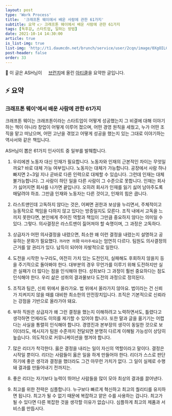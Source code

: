 ```yaml
---
layout: post
type: 'Work Process'
title:  '크래프톤 웨이에서 배운 사람에 관한 61가지'
subtitle: 요약 👉 크래프톤 웨이에서 배운 사람에 관한 61가지
tags: [독후감, 스타트업, 일하는 방법]
date: 2021-10-14 14:30:00
article: true
is_list-img: true
list-img: 'http://t1.daumcdn.net/brunch/service/user/2cqn/image/0XgOILC95CeZ9Umr7RondM58LuM.jpg'
post-header: false
order: 33
---
```


<p class="text-gray">
 🔗 이 글은 ASH님이 <a href='https://brunch.co.kr/@ashashash/' target='blank' rel='nofollow' id='outlink1' onclick='clickedOutlink(outlink1)'><img src='https://www.google.com/s2/favicons?sz=64&domain=https://brunch.co.kr/' style='display:inline; height: 1em; position: relative; bottom: -2px; margin-right: 2px;'>브런치</a>에 올린 <a href='https://brunch.co.kr/@ashashash/125' target='blank' rel='nofollow' id='outlink2' onclick='clickedOutlink(outlink2)'>아티클</a>을 요약한 글입니다.
</p>

## ⚡️ 요약

### 크래프톤 웨이'에서 배운 사람에 관한 61가지

크래프톤 웨이는 크래프톤이라는 스타트업이 어떻게 성공했는지 그 비결에 대해 이야기 하는 책이 아니라 창업이 어떻게 이루어 졌으며, 어떤 경영 원칙을 세웠고, 누가 어떤 조직을 맡고 떠났으며, 어떤 고난을 겪었고 어떻게 성공을 했는지 있는 그대로 이야기하는 역사서와 같은 책입니다.

ASH님이 뽑은 61가지 인사이트 중 일부를 발췌합니다.

1. 우리에겐 노동자 대신 인재가 필요합니다. 노동자와 인재의 근본적인 차이는 무엇일까요? 바로 대체 가능 여부입니다. 노동자는 대체가 가능합니다. 공장에서 사람 하나 빠지면 2~3일 지나 곧바로 다른 인력으로 대체할 수 있습니다. 그런데 인재는 대체 불가능합니다. 그 사람이 하던 일을 다른 사람이 그 수준으로 못합니다. 인재는 회사가 싫어지면 회사를 나가면 끝입니다. 오히려 회사가 인재를 잃기 싫어 남아주도록 매달려야 하죠. 그만큼 인재와 노동자는 다른 것이고, 인재의 힘은 큽니다.

2. 라스트맨인데 고독하지 않다는 것은, 어쩌면 권한과 보상을 누리면서, 주체적이고 능동적으로 책임을 다하지 않고 있다는 방증일지도 모른다. 조직 내에서 고독을 느끼지 못한다면, 본인에게 주어진 역할과 책임이 그만큼 중요하지 않다는 의미일 수 있다. 그렇다. 의사결정은 라스트맨이 짊어져야 할 숙명이며, 그 과정은 고독하다.

3. 상급자가 어떤 의사결정을 내렸으면, 최소한 왜 이런 결정을 내렸는지 설명하고 공유하는 문화가 필요했다. `까라면 까`와 `따라주세요`는 엄연히 다르다. 팀원도 의사결정의 근거를 알 권리가 있다. 납득이 되어야 자발적으로 일한다.

4. 도전을 시작한 누구라도, 여전히 가치 있는 도전인지, 실패해도 후회하지 않을지 등을 주기적으로 돌아봐야 한다. 대부분의 경우 무언가를 이루기 위해 도전하지만 실은 실패가 더 많다는 점을 인식해야 한다. 성취보다 그 과정이 훨씬 중요하다는 점도 인식해야 한다. 우리 삶은 성취의 결과물보다 도전의 과정으로 정의된다.

5. 조직과 팀은, 신뢰 위에서 올라가요. 법 위에서 올라가지 않아요. 법이라는 건 신뢰가 지켜지지 않을 때를 대비한 최소한의 안전장치입니다. 조직은 기본적으로 신뢰라는 강점을 기반으로 올라가야 돼요.

6. 부하 직원은 상급자가 왜 그런 결정을 했는지 이해하려고 노력하면서도, 틀렸다고 생각하면 언제라도 이의를 제기할 수 있어야 합니다. 또한 말과 글을 옮기기는 어렵다는 사실을 통렬히 인식해야 합니다. 경영진과 본부장의 생각이 동일한 것으로 보이더라도, 메시지가 팀원 수준까지 전달되면 분명히 다르게 이해될 가능성이 상당히 높습니다. 의도적으로 커뮤니케이션을 챙겨야 합니다.

7. 많은 리더가 착각한다. 옳은 결정을 내리는 일이 자신의 역할이라고 말이다. 결정은 시작일 뿐이다. 리더는 사람들이 옳은 일을 하게 만들어야 한다. 리더가 스스로 판단하기에 좋은 생각과 결정을 했더라도 그건 아무런 가치가 없다. 그 일이 실제로 수행돼 결과를 만들어내기 전까지는.

8. 좋은 리더는 자기보다 능력이 뛰어난 사람들을 많이 모아 최상의 결과를 끌어낸다.

9. 최고를 위한 전략은 심플합니다. 누구보다 빠르게 혁신하고 최고의 퀄리티를 유지하면 됩니다. 최고가 될 수 없기 때문에 복잡하고 얕은 수를 사용하는 겁니다. 최고가 될 수 있다면 다른 복잡한 것을 생각할 이유가 없습니다. 심플하게 최고의 제품과 서비스를 만듭시다.
